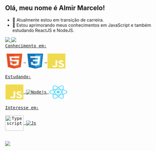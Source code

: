 ## Olá, meu nome é Almir Marcelo!

- 🔭 Atualmente estou em transição de carreira.
- 🌱 Estou aprimorando meus conhecimentos em JavaScript e também estudando ReactJS e NodeJS.

 <div>
  <a href="https://github.com/almir05">
  <img height="180em" src="https://github-readme-stats.vercel.app/api?username=almir05&show_icons=true&theme=midnight-purple&include_all_commits=true&count_private=true"/>
  <img height="180em" src="https://github-readme-stats.vercel.app/api/top-langs/?username=almir05&layout=compact&langs_count=7&theme=midnight-purple"/>
</div>
  <div style="display: block;">
 <kbd align="center">
      <kbd>Conhecimento em:</kbd>
      <br />
      <br />
      <img align="center" title="HTML5" alt="HTML" height="50" width="60" src="https://raw.githubusercontent.com/devicons/devicon/master/icons/html5/html5-original.svg">
      <img align="center"  title="CSS3" alt="CSS" height="50" width="60" src="https://raw.githubusercontent.com/devicons/devicon/master/icons/css3/css3-original.svg">
      <img align="center"  title="Javascript" alt="Js" height="50" width="60" src="https://raw.githubusercontent.com/devicons/devicon/master/icons/javascript/javascript-plain.svg">
<br />
<br /> 
</kbd>
<kbd align="center">
<kbd>Estudando:</kbd>
 <br />
 <br />
      <img align="center"  title="Javascript" alt="Js" height="50" width="60" src="https://raw.githubusercontent.com/devicons/devicon/master/icons/javascript/javascript-plain.svg">
      <img align="center" title="Nodejs" alt="Nodejs" height="50" width="60" src="https://cdn.jsdelivr.net/gh/devicons/devicon/icons/nodejs/nodejs-original.svg">
      <img align="center" title="React" alt="React" height="50" width="60" src="https://raw.githubusercontent.com/devicons/devicon/master/icons/react/react-original.svg">
 <br />
 <br />
</kbd> 
<kbd align="center">
<kbd>Interesse em:</kbd> 
     <br />
     <br />
      <img align="center" title="Typescript" height="50" width="60" src="https://cdn.jsdelivr.net/gh/devicons/devicon/icons/typescript/typescript-original.svg" />
      <img align="center"  title="Java" alt="Js" height="50" width="60" src="https://cdn.jsdelivr.net/gh/devicons/devicon/icons/java/java-original.svg">     
<br />
<br />
 </kbd>
  </div>
 <br />
  <div>
     <a href="https://www.linkedin.com/in/almir-segundo/" target="_blank"><img src="https://img.shields.io/badge/-LinkedIn-%230077B5?style=for-the-badge&logo=linkedin&logoColor=white" target="_blank"></a> 
  </div>  
  
  
